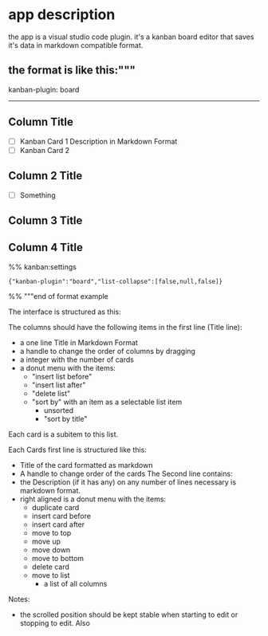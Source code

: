 # app description

the app is a visual studio code plugin. it's a kanban board editor that saves it's data in markdown compatible format.

the format is like this:"""
---

kanban-plugin: board

---

## Column Title

- [ ] Kanban Card 1
  Description
  in Markdown Format
- [ ] Kanban Card 2

## Column 2 Title

- [ ] Something

## Column 3 Title

## Column 4 Title

%% kanban:settings
```
{"kanban-plugin":"board","list-collapse":[false,null,false]}
```
%%
"""end of format example

The interface is structured as this:

The columns should have the following items in the first line (Title line):
- a one line Title in Markdown Format
- a handle to change the order of columns by dragging
- a integer with the number of cards 
- a donut menu with the items:
    - "insert list before"
    - "insert list after"
    - "delete list"
    - "sort by" with an item as a selectable list item 
        - unsorted
        - "sort by title"

Each card is a subitem to this list. 

Each Cards first line is structured like this:
- Title of the card formatted as markdown
- A handle to change order of the cards
The Second line contains:
- the Description (if it has any) on any number of lines necessary is markdown format.
- right aligned is a donut menu with the items:
    - duplicate card
    - insert card before
    - insert card after
    - move to top
    - move up
    - move down
    - move to bottom
    - delete card
    - move to list
        - a list of all columns

Notes:
- the scrolled position should be kept stable when starting to edit or stopping to edit. Also